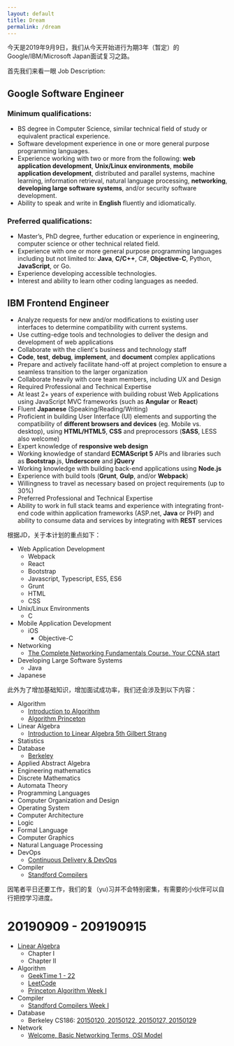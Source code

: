 ```yaml
---
layout: default
title: Dream
permalink: /dream
---
```


今天是2019年9月9日，我们从今天开始进行为期3年（暂定）的Google/IBM/Microsoft Japan面试复习之路。

首先我们来看一眼 Job Description:

## Google Software Engineer
### Minimum qualifications:
- BS degree in Computer Science, similar technical field of study or equivalent practical experience.
- Software development experience in one or more general purpose programming languages.
- Experience working with two or more from the following: **web application development**, **Unix/Linux environments**, **mobile application development**, distributed and parallel systems, machine learning, information retrieval, natural language processing, **networking**, **developing large software systems**, and/or security software development.
- Ability to speak and write in **English** fluently and idiomatically.
### Preferred qualifications:
- Master’s, PhD degree, further education or experience in engineering, computer science or other technical related field.
- Experience with one or more general purpose programming languages including but not limited to: **Java**, **C/C++**, C#, **Objective-C**, Python, **JavaScript**, or Go.
- Experience developing accessible technologies.
- Interest and ability to learn other coding languages as needed.

## IBM Frontend Engineer
- Analyze requests for new and/or modifications to existing user interfaces to determine compatibility with current systems.
- Use cutting-edge tools and technologies to deliver the design and development of web applications
- Collaborate with the client's business and technology staff
- **Code**, **test**, **debug**, **implement**, and **document** complex applications
- Prepare and actively facilitate hand-off at project completion to ensure a seamless transition to the larger organization
- Collaborate heavily with core team members, including UX and Design
- Required Professional and Technical Expertise
- At least 2+ years of experience with building robust Web Applications using JavaScript MVC frameworks (such as **Angular** or **React**)
- Fluent **Japanese** (Speaking/Reading/Writing)
- Proficient in building User Interface (UI) elements and supporting the compatibility of **different browsers and devices** (eg. Mobile vs. desktop), using **HTML/HTML5**, **CSS** and preprocessors (**SASS**, LESS also welcome)
- Expert knowledge of **responsive web design**
- Working knowledge of standard **ECMAScript 5** APIs and libraries such as **Bootstrap**.js, **Underscore** and **jQuery**
- Working knowledge with building back-end applications using **Node.js**
- Experience with build tools (**Grunt**, **Gulp**, and/or **Webpack**)
- Willingness to travel as necessary based on project requirements (up to 30%)
- Preferred Professional and Technical Expertise
- Ability to work in full stack teams and experience with integrating front-end code within application frameworks (ASP.net, **Java** or PHP) and ability to consume data and services by integrating with **REST** services

根据JD，关于本计划的重点如下：
- Web Application Development
    - Webpack
    - React
    - Bootstrap
    - Javascript, Typescript, ES5, ES6
    - Grunt
    - HTML
    - CSS
- Unix/Linux Environments
    - C
- Mobile Application Development
    - iOS
        - Objective-C
- Networking
    - [The Complete Networking Fundamentals Course. Your CCNA start][3]
- Developing Large Software Systems
    - Java
- Japanese

此外为了增加基础知识，增加面试成功率，我们还会涉及到以下内容：
- Algorithm
    - [Introduction to Algorithm][1]
    - [Algorithm Princeton][2]
- Linear Algebra
    - [Introduction to Linear Algebra 5th Gilbert Strang][4]
- Statistics
- Database
    - [Berkeley][5]
- Applied Abstract Algebra
- Engineering mathematics
- Discrete Mathematics
- Automata Theory
- Programming Languages
- Computer Organization and Design
- Operating System
- Computer Architecture
- Logic
- Formal Language
- Computer Graphics
- Natural Language Processing
- DevOps
    - [Continuous Delivery & DevOps][9]
- Compiler
    - [Standford Compilers][7]
    
因笔者平日还要工作，我们的复（yu)习并不会特别密集，有需要的小伙伴可以自行把控学习进度。

# 20190909 - 209190915
- [Linear Algebra][4]
    - Chapter I
    - Chapter II
- Algorithm
    - [GeekTime 1 - 22][8]
    - [LeetCode](https://leetcode.com/problemset/all/?topicSlugs=linked-list)
    - [Princeton Algorithm Week I][2]
- Compiler
    - [Standford Compilers Week I][7]
- Database
    - Berkeley CS186: [20150120, 20150122, 20150127, 20150129][6]
- Network
    - [Welcome, Basic Networking Terms, OSI Model][3]


<!--Introduction to Algorithms-->
[1]: https://www.amazon.com/Introduction-Algorithms-3rd-MIT-Press/dp/0262033844

<!--Princeton Algorithm-->
[2]: https://www.coursera.org/learn/algorithms-part1/home/welcome

<!--Udemy: The Complete Networking Fundamentals Course. Your CCNA start-->
[3]: https://www.udemy.com/complete-networking-fundamentals-course-ccna-start/

<!--Linear Algebra-->
[4]: http://math.mit.edu/~gs/linearalgebra/

<!--Berkeley Database CS186-->
[5]: https://sites.google.com/site/cs186spring2015/

<!--Berkeley Database CS186 Videos-->
[6]: https://archive.org/details/ucberkeley-webcast-PL-XXv-cvA_iBVK2QzAV-R7NMA1ZkaiR2y?sort=titleSorter

<!--Compilers Standford-->
[7]: https://lagunita.stanford.edu/courses/Engineering/Compilers/Fall2014/course/ 

<!--GeekTime Algorithm-->
[8]: https://time.geekbang.org/column/intro/126

<!--Coursera: Continuous Delivery & DevOps-->
[9]: https://www.coursera.org/learn/uva-darden-continous-delivery-devops
